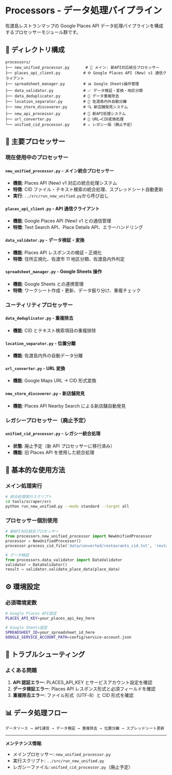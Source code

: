 # Processors - データ処理パイプライン

佐渡島レストランマップの Google Places API データ処理パイプラインを構成するプロセッサーモジュール群です。

## 📁 ディレクトリ構成

```text
processors/
├── new_unified_processor.py       # 🎯 メイン: 新API対応統合プロセッサー
├── places_api_client.py          # 🌐 Google Places API (New) v1 通信クライアント
├── spreadsheet_manager.py        # 📊 Google Sheets操作管理
├── data_validator.py             # ✅ データ検証・変換・地区分類
├── data_deduplicator.py          # 🔄 データ重複除去
├── location_separator.py         # 📍 佐渡島内外自動分離
├── new_store_discoverer.py       # 🔍 新店舗発見システム
├── new_api_processor.py          # 🚀 新API処理システム
├── url_converter.py              # 🔗 URL→CID変換処理
└── unified_cid_processor.py      # ⚠️ レガシー版（廃止予定）
```

## 🎯 主要プロセッサー

### 現在使用中のプロセッサー

#### `new_unified_processor.py` - メイン統合プロセッサー

- **機能**: Places API (New) v1 対応の統合処理システム
- **特徴**: CID ファイル・テキスト検索の統合処理、スプレッドシート自動更新
- **実行**: `../src/run_new_unified.py`から呼び出し

#### `places_api_client.py` - API 通信クライアント

- **機能**: Google Places API (New) v1 との通信管理
- **特徴**: Text Search API、Place Details API、エラーハンドリング

#### `data_validator.py` - データ検証・変換

- **機能**: Places API レスポンスの検証・正規化
- **特徴**: 住所正規化、佐渡市 11 地区分類、佐渡島内外判定

#### `spreadsheet_manager.py` - Google Sheets 操作

- **機能**: Google Sheets との連携管理
- **特徴**: ワークシート作成・更新、データ振り分け、重複チェック

### ユーティリティプロセッサー

#### `data_deduplicator.py` - 重複除去

- **機能**: CID とテキスト検索項目の重複排除

#### `location_separator.py` - 位置分離

- **機能**: 佐渡島内外の自動データ分離

#### `url_converter.py` - URL 変換

- **機能**: Google Maps URL → CID 形式変換

#### `new_store_discoverer.py` - 新店舗発見

- **機能**: Places API Nearby Search による新店舗自動発見

### レガシープロセッサー（廃止予定）

#### `unified_cid_processor.py` - レガシー統合処理

- **状態**: 廃止予定（新 API プロセッサーに移行済み）
- **機能**: 旧 Places API を使用した統合処理

## 🚀 基本的な使用方法

### メイン処理実行

```bash
# 統合処理実行スクリプト
cd tools/scraper/src
python run_new_unified.py --mode standard --target all
```

### プロセッサー個別使用

```python
# 新API対応統合プロセッサー
from processors.new_unified_processor import NewUnifiedProcessor
processor = NewUnifiedProcessor()
processor.process_cid_file('data/converted/restaurants_cid.txt', 'restaurants')

# データ検証
from processors.data_validator import DataValidator
validator = DataValidator()
result = validator.validate_place_data(place_data)
```

## ⚙️ 環境設定

### 必須環境変数

```bash
# Google Places API設定
PLACES_API_KEY=your_places_api_key_here

# Google Sheets設定
SPREADSHEET_ID=your_spreadsheet_id_here
GOOGLE_SERVICE_ACCOUNT_PATH=config/service-account.json
```

## 🔧 トラブルシューティング

### よくある問題

1. **API 認証エラー**: PLACES_API_KEY とサービスアカウント設定を確認
2. **データ検証エラー**: Places API レスポンス形式と必須フィールドを確認
3. **重複除去エラー**: ファイル形式（UTF-8）と CID 形式を確認

## 📊 データ処理フロー

```text
データソース → API通信 → データ検証 → 重複除去 → 位置分離 → スプレッドシート更新
```

---

**メンテナンス情報**:

- メインプロセッサー: `new_unified_processor.py`
- 実行スクリプト: `../src/run_new_unified.py`
- レガシーファイル: `unified_cid_processor.py`（廃止予定）
